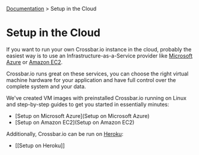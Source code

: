 [Documentation](.) > Setup in the Cloud

# Setup in the Cloud

If you want to run your own Crossbar.io instance in the cloud, probably the easiest way is to use an Infrastructure-as-a-Service provider like [Microsoft Azure](azure.microsoft.com/) or [Amazon EC2](http://aws.amazon.com/ec2/).

Crossbar.io runs great on these services, you can choose the right virtual machine hardware for your application and have full control over the complete system and your data.

We've created VM images with preinstalled Crossbar.io running on Linux and step-by-step guides to get you started in essentially minutes:

* [Setup on Microsoft Azure](Setup on Microsoft Azure)
* [Setup on Amazon EC2](Setup on Amazon EC2)

Additionally, Crossbar.io can be run on [Heroku](https://www.heroku.com/):

* [[Setup on Heroku]]
